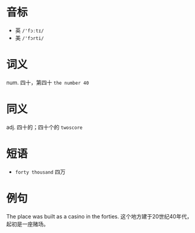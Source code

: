 # 音标

- 英 `/'fɔːtɪ/`
- 美 `/'fɔrti/`

# 词义

num. 四十，第四十
`the number 40`

# 同义

adj. 四十的；四十个的
`twoscore`

# 短语

- `forty thousand` 四万

# 例句

The place was built as a casino in the forties.
这个地方建于20世纪40年代，起初是一座赌场。


